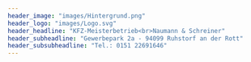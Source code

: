 ```yaml
---
header_image: "images/Hintergrund.png"
header_logo: "images/Logo.svg"
header_headline: "KFZ-Meisterbetrieb<br>Naumann & Schreiner"
header_subheadline: "Gewerbepark 2a - 94099 Ruhstorf an der Rott"
header_subsubheadline: "Tel.: 0151 22691646"
---
```

